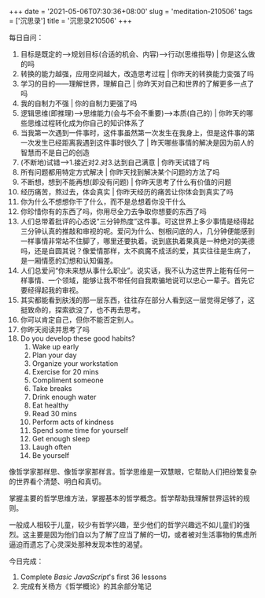 +++
date = '2021-05-06T07:30:36+08:00'
slug = 'meditation-210506'
tags = ['沉思录']
title = '沉思录210506'
+++

每日自问：

1. 目标是既定的-->规划目标(合适的机会、内容)-->行动(思维指导) | 你是这么做的吗
2. 转换的能力越强，应用空间越大，改造思考过程 | 你昨天的转换能力变强了吗
3. 学习的目的——理解世界，理解自己 | 你昨天对自己和世界的了解更多一点了吗
4. 我的自制力不强 | 你的自制力更强了吗
5. 逻辑思维(即推理)-->思维能力(会与不会不重要)-->本质(自己的) | 你昨天的哪些思维过程转化成为你自己的知识体系了
6. 当我第一次遇到一件事时，这件事虽然第一次发生在我身上，但是这件事的第一次发生已经距离我遇到这件事时很久了 | 昨天哪些事情的解决是因为前人的智慧而不是自己的创造
7. (不断地)试错-->1.接近对2.对3.达到自己满意 | 你昨天试错了吗
8. 所有问题都用特定方式解决 | 你昨天找到解决某个问题的方法了吗
9. 不断想，想到不能再想(即没有问题) | 你昨天思考了什么有价值的问题
10. 经历痛苦，熬过去，体会真实 | 你昨天经历的痛苦让你体会到真实了吗
11. 你为什么不想想你干了什么，而不是总想着你没干什么
12. 你珍惜你有的东西了吗，你用尽全力去争取你想要的东西了吗
13. 人们总带着批评的心态说“三分钟热度”这件事。可这世界上多少事情是经得起三分钟认真的推敲和审视的呢。爱问为什么、刨根问底的人，几分钟便能感到一样事情非常站不住脚了，哪里还要执着。说到底执着果真是一种绝对的美德吗，还是自圆其说？像爱情那样，太不疯魔不成活的爱，其实往往是生病了，是一厢情愿的幻想和认知偏差。
14. 人们总爱问“你未来想从事什么职业”。说实话，我不认为这世界上能有任何一样事情、一个领域，能够让我不带任何自我欺骗地说可以忠心一辈子。首先它要经得起我的审视。
15. 其实都能看到肤浅的那一层东西，往往存在部分人看到这一层觉得足够了，这挺致命的，探索欲没了，也不再去思考。
16. 你可以肯定自己，但你不能否定别人。
17. 你昨天阅读并思考了吗
18. Do you develop these good habits?
    1. Wake up early
    2. Plan your day
    3. Organize your workstation
    4. Exercise for 20 mins
    5. Compliment someone
    6. Take breaks
    7. Drink enough water
    8. Eat healthy
    9. Read 30 mins
    10. Perform acts of kindness
    11. Spend some time for yourself
    12. Get enough sleep
    13. Laugh often
    14. Be yourself

像哲学家那样思、像哲学家那样言。哲学思维是一双慧眼，它帮助人们把纷繁复杂的世界看个清楚、明白和真切。

掌握主要的哲学思维方法，掌握基本的哲学概念。哲学帮助我理解世界运转的规则。

一般成人相较于儿童，较少有哲学兴趣，至少他们的哲学兴趣远不如儿童们的强烈。这主要是因为他们自以为了解了应当了解的一切，或者被对生活事物的焦虑所逼迫而遗忘了心灵深处那种发现本性的渴望。

今日完成：

1. Complete _Basic JavaScript_'s first 36 lessons
2. 完成有关杨方《哲学概论》的其余部分笔记
